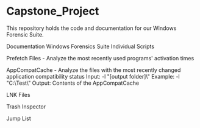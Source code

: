 # Capstone_Project
This repository holds the code and documentation for our Windows Forensic Suite.

Documentation Windows Forensics Suite Individual Scripts

Prefetch Files - Analyze the most recently used programs' activation times

AppCompatCache - Analyze the files with the most recently changed application compatibility status
	Input: -l "[output folder]\\"
		Example: -l "C:\Test\\"
	Output: Contents of the AppCompatCache 

LNK Files

Trash Inspector

Jump List